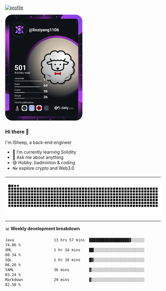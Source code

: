 [![profile](https://user-images.githubusercontent.com/54968314/208005045-e4b42f3b-833d-4242-bfcc-e764865553a2.svg)](https://www.calligrapher.ai/)

<a href="https://app.daily.dev/linziyang1106"><img src="/devcard.png" width="250" alt="ISheep's Dev Card"/></a>

### Hi there 🐏

I'm ISheep, a back-end engineer

- 🔭 I’m currently learning Solidity
- 💬 Ask me about anything
- 😄 Hobby: badminton & coding
- 👓 explore crypto and Web3.0

-------

![](https://raw.githubusercontent.com/ISheepp/ISheepp/output/github-contribution-grid-snake.svg)

-------

📊 **Weekly development breakdown**
<!--START_SECTION:waka-->

```text
Java                  13 hrs 57 mins  ██████████████████▓░░░░░░   74.06 %
XML                   1 hr 34 mins    ██░░░░░░░░░░░░░░░░░░░░░░░   08.34 %
SQL                   1 hr 10 mins    █▓░░░░░░░░░░░░░░░░░░░░░░░   06.26 %
YAML                  36 mins         ▓░░░░░░░░░░░░░░░░░░░░░░░░   03.24 %
Markdown              29 mins         ▓░░░░░░░░░░░░░░░░░░░░░░░░   02.58 %
```

<!--END_SECTION:waka-->
